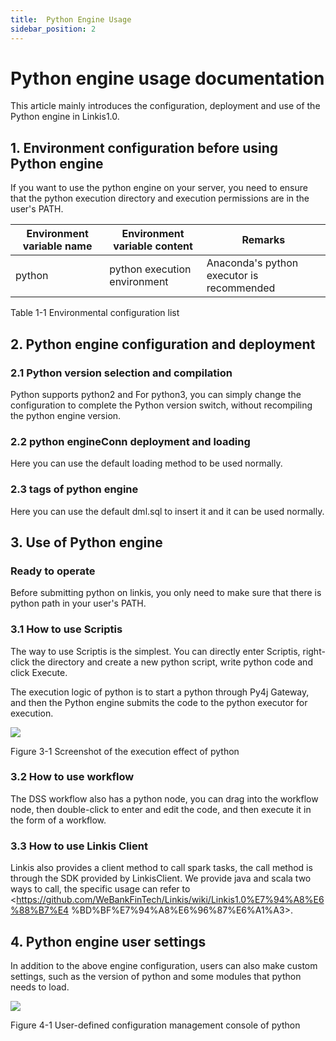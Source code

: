 ```yaml
---
title:  Python Engine Usage
sidebar_position: 2
---
```



# Python engine usage documentation

This article mainly introduces the configuration, deployment and use of the Python engine in Linkis1.0.

## 1. Environment configuration before using Python engine

If you want to use the python engine on your server, you need to ensure that the python execution directory and execution permissions are in the user's PATH.

| Environment variable name | Environment variable content | Remarks |
|------------|-----------------|--------------------------------|
| python | python execution environment | Anaconda's python executor is recommended |

Table 1-1 Environmental configuration list

## 2. Python engine configuration and deployment

### 2.1 Python version selection and compilation

Python supports python2 and
For python3, you can simply change the configuration to complete the Python version switch, without recompiling the python engine version.

### 2.2 python engineConn deployment and loading

Here you can use the default loading method to be used normally.

### 2.3 tags of python engine

Here you can use the default dml.sql to insert it and it can be used normally.

## 3. Use of Python engine

### Ready to operate

Before submitting python on linkis, you only need to make sure that there is python path in your user's PATH.

### 3.1 How to use Scriptis

The way to use Scriptis is the simplest. You can directly enter Scriptis, right-click the directory and create a new python script, write python code and click Execute.

The execution logic of python is to start a python through Py4j
Gateway, and then the Python engine submits the code to the python executor for execution.

![](/Images/EngineUsage/python-run.png)

Figure 3-1 Screenshot of the execution effect of python

### 3.2 How to use workflow

The DSS workflow also has a python node, you can drag into the workflow node, then double-click to enter and edit the code, and then execute it in the form of a workflow.

### 3.3 How to use Linkis Client

Linkis also provides a client method to call spark tasks, the call method is through the SDK provided by LinkisClient. We provide java and scala two ways to call, the specific usage can refer to <https://github.com/WeBankFinTech/Linkis/wiki/Linkis1.0%E7%94%A8%E6%88%B7%E4 %BD%BF%E7%94%A8%E6%96%87%E6%A1%A3>.

## 4. Python engine user settings

In addition to the above engine configuration, users can also make custom settings, such as the version of python and some modules that python needs to load.

![](/Images/EngineUsage/jdbc-conf.png)

Figure 4-1 User-defined configuration management console of python